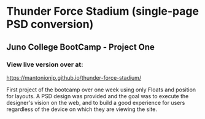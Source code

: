 # Thunder Force Stadium (single-page PSD conversion)

## Juno College BootCamp - Project One


### View live version over at: 
https://mantonionip.github.io/thunder-force-stadium/

First project of the bootcamp over one week using only Floats and position for layouts. A PSD design was provided and the goal was to execute the designer's vision on the web, and to build a good experience for users regardless of the device on which they are viewing the site.


